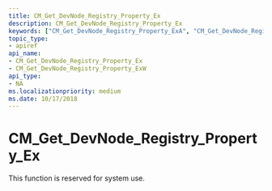 ```yaml
---
title: CM_Get_DevNode_Registry_Property_Ex
description: CM_Get_DevNode_Registry_Property_Ex
keywords: ["CM_Get_DevNode_Registry_Property_ExA", "CM_Get_DevNode_Registry_Property_ExW", "CM_Get_DevNode_Registry_Property_Ex Device and Driver Installation"]
topic_type:
- apiref
api_name:
- CM_Get_DevNode_Registry_Property_Ex
- CM_Get_DevNode_Registry_Property_ExW
api_type:
- NA
ms.localizationpriority: medium
ms.date: 10/17/2018
---
```


# CM_Get_DevNode_Registry_Property_Ex

This function is reserved for system use.
